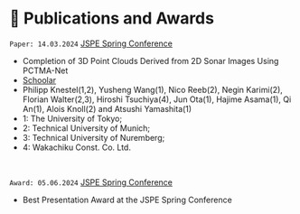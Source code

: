 # 💬 Publications and Awards

`Paper: 14.03.2024` [JSPE Spring Conference](https://www.jspe.or.jp/wp_e/event_e/)
- Completion of 3D Point Clouds Derived from 2D Sonar Images Using PCTMA-Net
- [Schoolar](https://www.robot.t.u-tokyo.ac.jp/~yamashita/paper/E/E482Final.pdf)
- Philipp Knestel(1,2), Yusheng Wang(1), Nico Reeb(2), Negin Karimi(2), Florian Walter(2,3), Hiroshi Tsuchiya(4), Jun Ota(1), Hajime Asama(1), Qi An(1), Alois Knoll(2) and Atsushi Yamashita(1) 
- 1: The University of Tokyo; 
- 2: Technical University of Munich;
- 3: Technical University of Nuremberg; 
- 4: Wakachiku Const. Co. Ltd.

&nbsp;

`Award: 05.06.2024` [JSPE Spring Conference](https://www.jspe.or.jp/wp_e/event_e/)
- Best Presentation Award at the JSPE Spring Conference